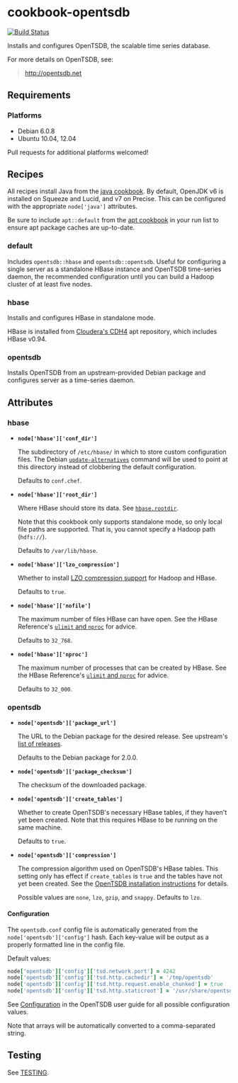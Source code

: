 # cookbook-opentsdb

<a href="https://magnum.travis-ci.com/WhoopInc/cookbook-opentsdb">
  <img src="https://magnum.travis-ci.com/WhoopInc/cookbook-opentsdb.svg?token=h1KJ7aVtpdmBGisUgZPG&amp;branch=master"
  alt="Build Status">
</a>

Installs and configures OpenTSDB, the scalable time series database.

For more details on OpenTSDB, see:

> http://opentsdb.net

## Requirements

### Platforms

* Debian 6.0.8
* Ubuntu 10.04, 12.04

Pull requests for additional platforms welcomed!

## Recipes

All recipes install Java from the [java cookbook][java-cookbook]. By default,
OpenJDK v6 is installed on Squeeze and Lucid, and v7 on Precise. This can be
configured with the appropriate `node['java']` attributes.

Be sure to include `apt::default` from the [apt cookbook][apt-cookbook] in your
run list to ensure apt package caches are up-to-date.

### default

Includes `opentsdb::hbase` and `opentsdb::opentsdb`. Useful for configuring a
single server as a standalone HBase instance and OpenTSDB time-series daemon,
the recommended configuration until you can build a Hadoop cluster of at least
five nodes.

### hbase

Installs and configures HBase in standalone mode.

HBase is installed from [Cloudera's CDH4][cloudera-cdh4] apt repository, which
includes HBase v0.94.

### opentsdb

Installs OpenTSDB from an upstream-provided Debian package and configures server
as a time-series daemon.

## Attributes

### hbase

* **`node['hbase']['conf_dir']`**

  The subdirectory of `/etc/hbase/` in which to store custom configuration
  files. The Debian [`update-alternatives`][update-alternatives] command will be
  used to point at this directory instead of clobbering the default
  configuration.

  Defaults to `conf.chef`.

* **`node['hbase']['root_dir']`**

  Where HBase should store its data. See [`hbase.rootdir`][hbase-rootdir].

  Note that this cookbook only supports standalone mode, so only local file
  paths are supported. That is, you cannot specify a Hadoop path (`hdfs://`).

  Defaults to `/var/lib/hbase`.

* **`node['hbase']['lzo_compression']`**

  Whether to install [LZO compression support][lzo-compression] for Hadoop and
  HBase.

  Defaults to `true`.

* **`node['hbase']['nofile']`**

  The maximum number of files HBase can have open. See the HBase Reference's
  [`ulimit` and `nproc`][reference-ulimit] for advice.

  Defaults to `32_768`.

* **`node['hbase']['nproc']`**

  The maximum number of processes that can be created by HBase. See the HBase
  Reference's [`ulimit` and `nproc`][reference-ulimit] for advice.

  Defaults to `32_000`.

### opentsdb

* **`node['opentsdb']['package_url']`**

  The URL to the Debian package for the desired release. See upstream's [list of
  releases][opentsdb-releases].

  Defaults to the Debian package for 2.0.0.

* **`node['opentsdb']['package_checksum']`**

  The checksum of the downloaded package.

* **`node['opentsdb']['create_tables']`**

  Whether to create OpenTSDB's necessary HBase tables, if they haven't yet
  been created. Note that this requires HBase to be running on the same machine.

  Defaults to `true`.

* **`node['opentsdb']['compression']`**

  The compression algorithm used on OpenTSDB's HBase tables. This setting only
  has effect if `create_tables` is `true` and the tables have not yet been
  created. See the [OpenTSDB installation instructions][opentsdb-install] for
  details.

  Possible values are `none`, `lzo`, `gzip`, and `snappy`. Defaults to `lzo`.

#### Configuration

The `opentsdb.conf` config file is automatically generated from the
`node['opentsdb']['config']` hash. Each key-value will be output as a properly
formatted line in the config file.

Default values:

```ruby
node['opentsdb']['config']['tsd.network.port'] = 4242
node['opentsdb']['config']['tsd.http.cachedir'] = '/tmp/opentsdb'
node['opentsdb']['config']['tsd.http.request.enable_chunked'] = true
node['opentsdb']['config']['tsd.http.staticroot'] = '/usr/share/opentsdb/static'
```

See [Configuration][opentsdb-conf] in the OpenTSDB user guide for all possible
configuration values.

Note that arrays will be automatically converted to a comma-separated string.

## Testing

See [TESTING](TESTING.md).

[apt-cookbook]: https://github.com/opscode-cookbooks/apt
[cloudera-cdh4]: http://cloudera.com/content/cloudera-content/cloudera-docs/CDH4/latest/CDH4-Release-Notes/CDH4-Release-Notes.html
[hbase-rootdir]: http://hbase.apache.org/book/config.files.html#hbase.rootdir
[java-cookbook]: https://github.com/socrata-cookbooks/java
[lzo-compression]: http://hbase.apache.org/book/lzo.compression.html
[opentsdb-conf]: http://opentsdb.net/docs/build/html/user_guide/configuration.html
[opentsdb-install]: http://opentsdb.net/docs/build/html/installation.html#create-tables
[opentsdb-releases]: https://github.com/OpenTSDB/opentsdb/releases
[reference-ulimit]: http://hbase.apache.org/0.94/book.html#ulimit
[update-alternatives]: http://manpages.ubuntu.com/manpages/precise/man8/update-alternatives.8.html
